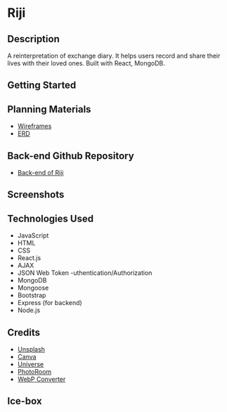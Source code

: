 # Riji
## Description 
A reinterpretation of exchange diary. It helps users record and share their lives with their loved ones. Built with React, MongoDB.

## Getting Started

## Planning Materials
- [Wireframes](https://whimsical.com/riji-Dhw1AWUav9cXp5TMAeqoMs)
- [ERD](https://whimsical.com/riji-M7bnmG5sJC329puo3ypSYk)

## Back-end Github Repository
- [Back-end of Riji](https://github.com/chenannchi/riji-back-end/tree/main)

## Screenshots

## Technologies Used
- JavaScript
- HTML
- CSS
- React.js
- AJAX
- JSON Web Token -uthentication/Authorization
- MongoDB
- Mongoose
- Bootstrap
- Express (for backend)
- Node.js

## Credits
- [Unsplash](https://unsplash.com/)
- [Canva](https://www.canva.com/)
- [Universe](https://uiverse.io/)
- [PhotoRoom](https://app.photoroom.com)
- [WebP Converter](https://webpconverter.com/)

## Ice-box
